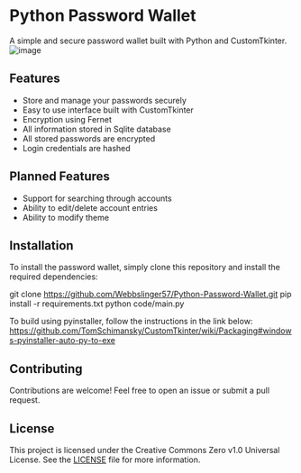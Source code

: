# Python Password Wallet

A simple and secure password wallet built with Python and CustomTkinter.
![image](https://user-images.githubusercontent.com/94585127/228687433-0bfd766b-92b6-4f2d-97fe-ffdd5e6517ba.png)

## Features

- Store and manage your passwords securely
- Easy to use interface built with CustomTkinter
- Encryption using Fernet
- All information stored in Sqlite database
- All stored passwords are encrypted
- Login credentials are hashed

## Planned Features
- Support for searching through accounts
- Ability to edit/delete account entries
- Ability to modify theme

## Installation

To install the password wallet, simply clone this repository and install the required dependencies:

git clone https://github.com/Webbslinger57/Python-Password-Wallet.git 
pip install -r requirements.txt 
python code/main.py

To build using pyinstaller, follow the instructions in the link below:
https://github.com/TomSchimansky/CustomTkinter/wiki/Packaging#windows-pyinstaller-auto-py-to-exe


## Contributing

Contributions are welcome! Feel free to open an issue or submit a pull request.

## License

This project is licensed under the Creative Commons Zero v1.0 Universal License. See the [LICENSE](LICENSE) file for more information.
